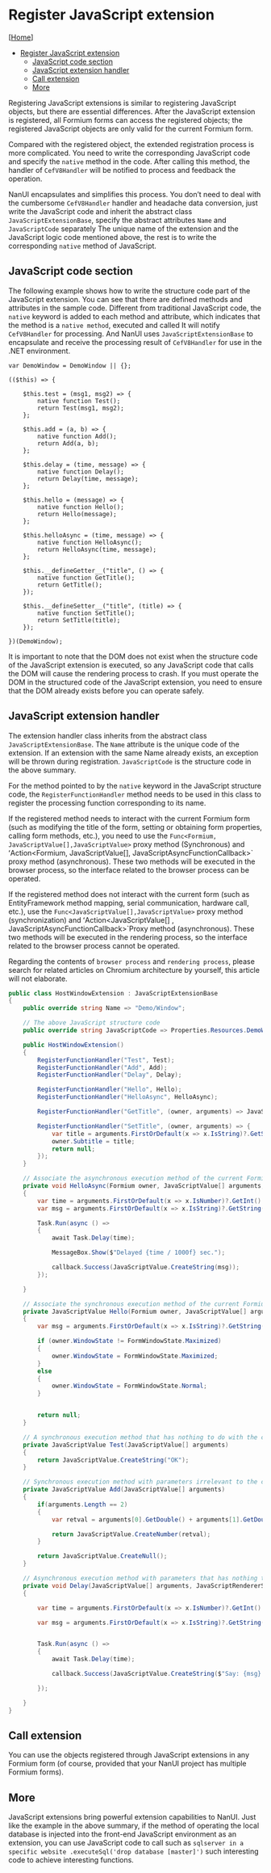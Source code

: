 # Register JavaScript extension

[[Home](README.md)]

- [Register JavaScript extension](#register-javascript-extension)
  - [JavaScript code section](#javascript-code-section)
  - [JavaScript extension handler](#javascript-extension-handler)
  - [Call extension](#call-extension)
  - [More](#more)

Registering JavaScript extensions is similar to registering JavaScript objects, but there are essential differences. After the JavaScript extension is registered, all Formium forms can access the registered objects; the registered JavaScript objects are only valid for the current Formium form.

Compared with the registered object, the extended registration process is more complicated. You need to write the corresponding JavaScript code and specify the `native` method in the code. After calling this method, the handler of `CefV8Handler` will be notified to process and feedback the operation.

NanUI encapsulates and simplifies this process. You don’t need to deal with the cumbersome `CefV8Handler` handler and headache data conversion, just write the JavaScript code and inherit the abstract class `JavaScriptExtensionBase`, specify the abstract attributes `Name` and `JavaScriptCode` separately The unique name of the extension and the JavaScript logic code mentioned above, the rest is to write the corresponding `native` method of JavaScript.

## JavaScript code section

The following example shows how to write the structure code part of the JavaScript extension. You can see that there are defined methods and attributes in the sample code. Different from traditional JavaScript code, the `native` keyword is added to each method and attribute, which indicates that the method is a `native method`, executed and called It will notify `CefV8Handler` for processing. And NanUI uses `JavaScriptExtensionBase` to encapsulate and receive the processing result of `CefV8Handler` for use in the .NET environment.

```JS
var DemoWindow = DemoWindow || {};

(($this) => {

    $this.test = (msg1, msg2) => {
        native function Test();
        return Test(msg1, msg2);
    };

    $this.add = (a, b) => {
        native function Add();
        return Add(a, b);
    };

    $this.delay = (time, message) => {
        native function Delay();
        return Delay(time, message);
    };

    $this.hello = (message) => {
        native function Hello();
        return Hello(message);
    };

    $this.helloAsync = (time, message) => {
        native function HelloAsync();
        return HelloAsync(time, message);
    };

    $this.__defineGetter__("title", () => {
        native function GetTitle();
        return GetTitle();
    });

    $this.__defineSetter__("title", (title) => {
        native function SetTitle();
        return SetTitle(title);
    });

})(DemoWindow);
```

It is important to note that the DOM does not exist when the structure code of the JavaScript extension is executed, so any JavaScript code that calls the DOM will cause the rendering process to crash. If you must operate the DOM in the structured code of the JavaScript extension, you need to ensure that the DOM already exists before you can operate safely.

## JavaScript extension handler

The extension handler class inherits from the abstract class `JavaScriptExtensionBase`. The `Name` attribute is the unique code of the extension. If an extension with the same Name already exists, an exception will be thrown during registration. `JavaScriptCode` is the structure code in the above summary.

For the method pointed to by the `native` keyword in the JavaScript structure code, the `RegisterFunctionHandler` method needs to be used in this class to register the processing function corresponding to its name.

If the registered method needs to interact with the current Formium form (such as modifying the title of the form, setting or obtaining form properties, calling form methods, etc.), you need to use the `Func<Formium, JavaScriptValue[],JavaScriptValue>` proxy method (Synchronous) and ʻAction<Formium, JavaScriptValue[], JavaScriptAsyncFunctionCallback>` proxy method (asynchronous). These two methods will be executed in the browser process, so the interface related to the browser process can be operated.

If the registered method does not interact with the current form (such as EntityFramework method mapping, serial communication, hardware call, etc.), use the `Func<JavaScriptValue[],JavaScriptValue>` proxy method (synchronization) and ʻAction<JavaScriptValue[] , JavaScriptAsyncFunctionCallback>`Proxy method (asynchronous). These two methods will be executed in the rendering process, so the interface related to the browser process cannot be operated.

Regarding the contents of `browser process` and `rendering process`, please search for related articles on Chromium architecture by yourself, this article will not elaborate.

```C#
public class HostWindowExtension : JavaScriptExtensionBase
{
    public override string Name => "Demo/Window";

    // The above JavaScript structure code
    public override string JavaScriptCode => Properties.Resources.DemoWindow;

    public HostWindowExtension()
    {
        RegisterFunctionHandler("Test", Test);
        RegisterFunctionHandler("Add", Add);
        RegisterFunctionHandler("Delay", Delay);

        RegisterFunctionHandler("Hello", Hello);
        RegisterFunctionHandler("HelloAsync", HelloAsync);

        RegisterFunctionHandler("GetTitle", (owner, arguments) => JavaScriptValue.CreateString(owner.Subtitle));

        RegisterFunctionHandler("SetTitle", (owner, arguments) => {
            var title = arguments.FirstOrDefault(x => x.IsString)?.GetString() ?? string.Empty;
            owner.Subtitle = title;
            return null;
        });
    }

    // Associate the asynchronous execution method of the current Formium form.
    private void HelloAsync(Formium owner, JavaScriptValue[] arguments, JavaScriptAsyncFunctionCallback callback)
    {
        var time = arguments.FirstOrDefault(x => x.IsNumber)?.GetInt() ?? 1000;
        var msg = arguments.FirstOrDefault(x => x.IsString)?.GetString() ?? "hello world";

        Task.Run(async () =>
        {
            await Task.Delay(time);

            MessageBox.Show($"Delayed {time / 1000f} sec.");

            callback.Success(JavaScriptValue.CreateString(msg));
        });

    }

    // Associate the synchronous execution method of the current Formium form.
    private JavaScriptValue Hello(Formium owner, JavaScriptValue[] arguments)
    {
        var msg = arguments.FirstOrDefault(x => x.IsString)?.GetString() ?? "hello world";

        if (owner.WindowState != FormWindowState.Maximized)
        {
            owner.WindowState = FormWindowState.Maximized;
        }
        else
        {
            owner.WindowState = FormWindowState.Normal;
        }


        return null;
    }

    // A synchronous execution method that has nothing to do with the current Formium form.
    private JavaScriptValue Test(JavaScriptValue[] arguments)
    {
        return JavaScriptValue.CreateString("OK");
    }

    // Synchronous execution method with parameters irrelevant to the current Formium form.
    private JavaScriptValue Add(JavaScriptValue[] arguments)
    {
        if(arguments.Length == 2)
        {
            var retval = arguments[0].GetDouble() + arguments[1].GetDouble();

            return JavaScriptValue.CreateNumber(retval);
        }

        return JavaScriptValue.CreateNull();
    }

    // Asynchronous execution method with parameters that has nothing to do with the current Formium form.
    private void Delay(JavaScriptValue[] arguments, JavaScriptRendererSideAsyncFunctionCallback callback)
    {

        var time = arguments.FirstOrDefault(x => x.IsNumber)?.GetInt() ?? 1000;

        var msg = arguments.FirstOrDefault(x => x.IsString)?.GetString() ?? "hello world";


        Task.Run(async () =>
        {
            await Task.Delay(time);

            callback.Success(JavaScriptValue.CreateString($"Say: {msg}! after {time / 1000f} sec."));

        });

    }
}
```

## Call extension

You can use the objects registered through JavaScript extensions in any Formium form (of course, provided that your NanUI project has multiple Formium forms).

## More

JavaScript extensions bring powerful extension capabilities to NanUI. Just like the example in the above summary, if the method of operating the local database is injected into the front-end JavaScript environment as an extension, you can use JavaScript code to call such as `sqlserver in a specific website .executeSql('drop database [master]')` such interesting code to achieve interesting functions.
